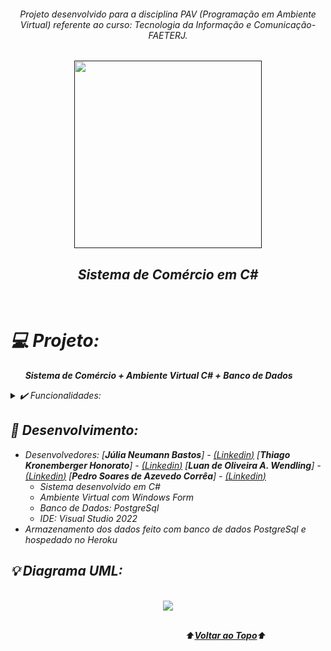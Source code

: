<div align="center">
<i><h6>Projeto desenvolvido para a disciplina PAV (Programação em Ambiente Virtual) referente ao curso: Tecnologia da Informação e Comunicação-FAETERJ.
</div>
<a name="back-to-top">

<p align="center">
  <a href="">
    <img width="300px" src="" alt="">
   </a>
</p>

 <p>
    <h2 align="center">
 Sistema de Comércio em C#
  </h2>
  </p> 
  </br>
  
  # 💻 Projeto:
&nbsp;&nbsp;&nbsp;&nbsp;&nbsp;&nbsp;**Sistema de Comércio + Ambiente Virtual C# + Banco de Dados**

<details>
  <summary>✔️ Funcionalidades:</summary>
      <p align="justify">
      - Venda<br>
      - Compra<br>
      - Produtos e Estoque<br>
      - Contas a Pagar<br>
      - Contas a Receber<br>
      - Financeiro e Controle de Caixa<br>
  </details>
  
  ## 🌱 Desenvolvimento:
- Desenvolvedores: [**Júlia Neumann Bastos**] - [(*Linkedin*)](https://www.linkedin.com/in/júlia-neumann/)
                   [**Thiago Kronemberger Honorato**] - [(*Linkedin*)](https://github.com/Kronemberg)
                   [**Luan de Oliveira A. Wendling**] - [(*Linkedin*)](https://github.com/luanwend)
                   [**Pedro Soares de Azevedo Corrêa**] - [(*Linkedin*)](https://github.com/Pedrox774)
  <br>
  - Sistema desenvolvido em C# 
  - Ambiente Virtual com Windows Form
  - Banco de Dados: PostgreSql
  - IDE: Visual Studio 2022
 - *Armazenamento dos dados feito com banco de dados PostgreSql e hospedado no Heroku*

## 

## 💡 Diagrama UML:
  
<br>

<div align="center">
<img src="https://user-images.githubusercontent.com/91341760/188459581-78dd4045-570d-41ff-96cc-2bed8ed7e9d2.png" />
</div>
  
<br>

</p>

&emsp;&emsp;&emsp;&emsp;&emsp;&emsp;&emsp;&emsp;&emsp;&emsp;&emsp;&emsp;&emsp;&emsp;&emsp;&emsp;&emsp;&emsp;&emsp;&emsp;⬆️[**Voltar ao Topo**](#back-to-top)⬆️
